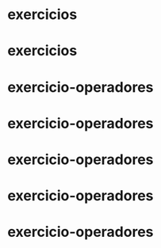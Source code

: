 # exercicios
# exercicios
# exercicio-operadores
# exercicio-operadores
# exercicio-operadores
# exercicio-operadores
# exercicio-operadores
